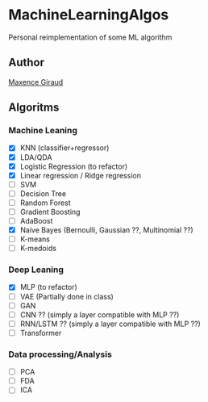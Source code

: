 # MachineLearningAlgos
Personal reimplementation of some ML algorithm

## Author
[Maxence Giraud](https://github.com/MaxenceGiraud/)

## Algoritms

### Machine Leaning
- [x] KNN (classifier+regressor)
- [x] LDA/QDA
- [x] Logistic Regression (to refactor)
- [x] Linear regression / Ridge regression
- [ ] SVM
- [ ] Decision Tree
- [ ] Random Forest
- [ ] Gradient Boosting
- [ ] AdaBoost
- [x] Naive Bayes (Bernoulli, Gaussian ??, Multinomial ??)
- [ ] K-means
- [ ] K-medoids
### Deep Leaning
- [x] MLP (to refactor)
- [ ] VAE (Partially done in class)
- [ ] GAN 
- [ ] CNN ?? (simply a layer compatible with MLP ??)
- [ ] RNN/LSTM ?? (simply a layer compatible with MLP ??)
- [ ] Transformer

### Data processing/Analysis
- [ ] PCA
- [ ] FDA
- [ ] ICA
